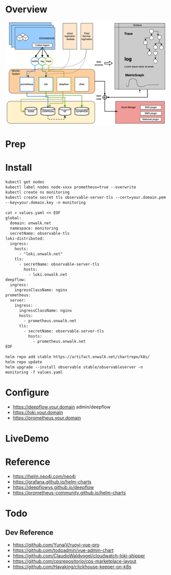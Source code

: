 # Overview

![ObservableArch](/scripts/pic/ObservableArchDesign.jpg "ObservableArch")

# Prep

# Install

```
kubectl get nodes
kubectl label nodes node-xxxx prometheus=true --overwrite
kubectl create ns monitoring
kubectl create secret tls observable-server-tls --cert=your.domain.pem --key=your.domain.key -n monitoring

cat > values.yaml << EOF
global:
  domain: onwalk.net
  namespace: monitoring
  secretName: observable-tls
loki-distributed:
  ingress:
    hosts:
      - "loki.onwalk.net"
    tls:
      - secretName: observable-server-tls
        hosts:
          - loki.onwalk.net
deepflow:
  ingress:
    ingressClassName: nginx
prometheus:
  server:
    ingress:
      ingressClassName: nginx
      hosts:
        - prometheus.onwalk.net
      tls:
        - secretName: observable-server-tls
          hosts:
            - prometheus.onwalk.net
EOF

helm repo add stable https://artifact.onwalk.net/chartrepo/k8s/
helm repo update
helm upgrade --install observable stable/observableserver -n monitoring -f values.yaml 
```

# Configure

* https://deepflow.your.domain  admin/deepflow
* https://loki.your.domain
* https://prometheus.your.domain

# LiveDemo

# Reference 

- https://helm.neo4j.com/neo4j
- https://grafana.github.io/helm-charts
- https://deepflowys.github.io/deepflow
- https://prometheus-community.github.io/helm-charts

# Todo

## Dev Reference 
- https://github.com/YunaiV/ruoyi-vue-pro
- https://github.com/todoadmin/vue-admin-chart
- https://github.com/ClaudioWaldvogel/cloudwatch-loki-shipper
- https://github.com/cpsrepositorio/cps-marketplace-layout
- https://github.com/Hayaking/clickhouse-keeper-on-k8s
